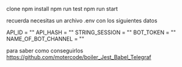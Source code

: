 clone
npm install
npm run test 
npm run start

recuerda necesitas un archivo .env con  los siguientes datos

API_ID = ""
API_HASH = ""
STRING_SESSION = ""
BOT_TOKEN = ""
NAME_OF_BOT_CHANNEL = ""

para saber como conseguirlos https://github.com/motercode/boiler_Jest_Babel_Telegraf
